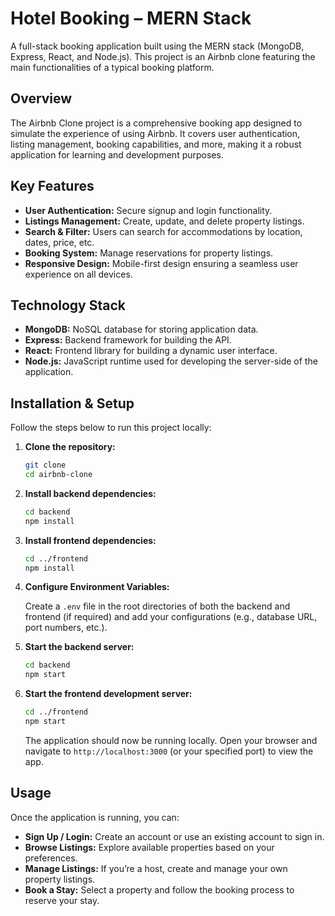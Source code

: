 # Hotel Booking – MERN Stack 

A full-stack booking application built using the MERN stack (MongoDB, Express, React, and Node.js). This project is an Airbnb clone featuring the main functionalities of a typical booking platform.

## Overview

The Airbnb Clone project is a comprehensive booking app designed to simulate the experience of using Airbnb. It covers user authentication, listing management, booking capabilities, and more, making it a robust application for learning and development purposes.

## Key Features

- **User Authentication:** Secure signup and login functionality.
- **Listings Management:** Create, update, and delete property listings.
- **Search & Filter:** Users can search for accommodations by location, dates, price, etc.
- **Booking System:** Manage reservations for property listings.
- **Responsive Design:** Mobile-first design ensuring a seamless user experience on all devices.

## Technology Stack

- **MongoDB:** NoSQL database for storing application data.
- **Express:** Backend framework for building the API.
- **React:** Frontend library for building a dynamic user interface.
- **Node.js:** JavaScript runtime used for developing the server-side of the application.

## Installation & Setup

Follow the steps below to run this project locally:

1. **Clone the repository:**

   ```bash
   git clone 
   cd airbnb-clone
   ```

2. **Install backend dependencies:**

   ```bash
   cd backend
   npm install
   ```

3. **Install frontend dependencies:**

   ```bash
   cd ../frontend
   npm install
   ```

4. **Configure Environment Variables:**

   Create a `.env` file in the root directories of both the backend and frontend (if required) and add your configurations (e.g., database URL, port numbers, etc.).

5. **Start the backend server:**

   ```bash
   cd backend
   npm start
   ```

6. **Start the frontend development server:**

   ```bash
   cd ../frontend
   npm start
   ```

   The application should now be running locally. Open your browser and navigate to `http://localhost:3000` (or your specified port) to view the app.

## Usage

Once the application is running, you can:

- **Sign Up / Login:** Create an account or use an existing account to sign in.
- **Browse Listings:** Explore available properties based on your preferences.
- **Manage Listings:** If you’re a host, create and manage your own property listings.
- **Book a Stay:** Select a property and follow the booking process to reserve your stay.

